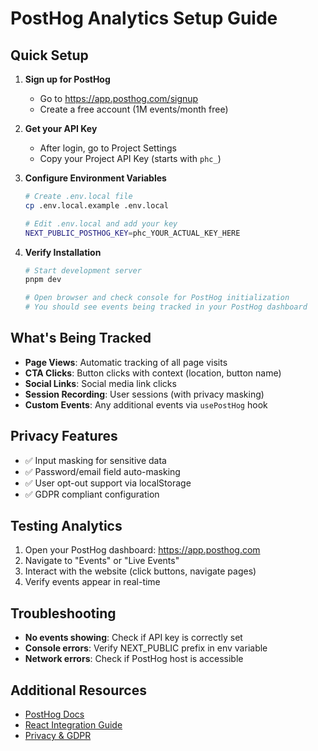 # PostHog Analytics Setup Guide

## Quick Setup

1. **Sign up for PostHog**
   - Go to https://app.posthog.com/signup
   - Create a free account (1M events/month free)

2. **Get your API Key**
   - After login, go to Project Settings
   - Copy your Project API Key (starts with `phc_`)

3. **Configure Environment Variables**

   ```bash
   # Create .env.local file
   cp .env.local.example .env.local

   # Edit .env.local and add your key
   NEXT_PUBLIC_POSTHOG_KEY=phc_YOUR_ACTUAL_KEY_HERE
   ```

4. **Verify Installation**

   ```bash
   # Start development server
   pnpm dev

   # Open browser and check console for PostHog initialization
   # You should see events being tracked in your PostHog dashboard
   ```

## What's Being Tracked

- **Page Views**: Automatic tracking of all page visits
- **CTA Clicks**: Button clicks with context (location, button name)
- **Social Links**: Social media link clicks
- **Session Recording**: User sessions (with privacy masking)
- **Custom Events**: Any additional events via `usePostHog` hook

## Privacy Features

- ✅ Input masking for sensitive data
- ✅ Password/email field auto-masking
- ✅ User opt-out support via localStorage
- ✅ GDPR compliant configuration

## Testing Analytics

1. Open your PostHog dashboard: https://app.posthog.com
2. Navigate to "Events" or "Live Events"
3. Interact with the website (click buttons, navigate pages)
4. Verify events appear in real-time

## Troubleshooting

- **No events showing**: Check if API key is correctly set
- **Console errors**: Verify NEXT_PUBLIC prefix in env variable
- **Network errors**: Check if PostHog host is accessible

## Additional Resources

- [PostHog Docs](https://posthog.com/docs)
- [React Integration Guide](https://posthog.com/docs/libraries/react)
- [Privacy & GDPR](https://posthog.com/docs/privacy)
